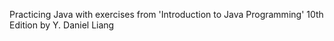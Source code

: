 Practicing Java with exercises from 'Introduction to Java Programming' 10th Edition by Y. Daniel Liang
